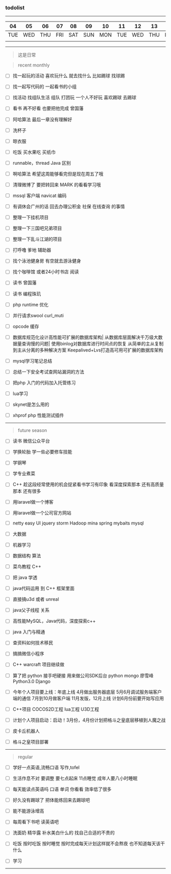 ### todolist
---
04 | 05 | 06 | 07 | 08 | 09 | 10 | 11 | 12 | 13 | 14 | 15 | 16 | 17 | 
---|--- |--- |--- |--- |--- |--- |--- |--- |--- |--- |--- |--- |--- |
TUE|WED |THU |FRI |SAT |SUN |MON |TUE |WED |THU |FRI |SAT |SUN |MON |
   |    |    |    |    |    |    |    |    |    |    |    |    |    |

---
> 这是日常

> recent monthly
- [ ] 找一起玩的活动 喜欢玩什么 就去找什么 比如踢球  找球踢
- [ ] 找一起写代码的 一起看书的小组
- [ ] 找活动 找组队生活 组队 打团玩  一个人不好玩 喜欢踢球 去踢球 
- [ ] 看书 再不好看 也要把他完成 曾国藩
- [ ] 阿哈算法 最后一章没有理解好 
- [ ] 洗杯子
- [ ] 晾衣服
- [ ] 吃饭 买水果吃 买纸巾 
- [ ] runnable，thread Java 区别
- [ ] 啊哈算法 希望这周能够看完但是现在周五了哦
- [ ] 清理微博了 要把转回来 MARK 的看看学习哦

- [ ] mssql 客户端 navicat 编码
- [ ] 有调休会广州的话 回去办理公积金 社保 在线查询 的事情
- [ ] 整理一下挂机项目
- [ ] 整理一下三国吧兄弟项目
- [ ] 整理一下乱斗江湖的项目
- [ ] 打呼噜 爹地 辅助器
- [ ] 找个泳池健身房 有空就去游泳健身
- [ ] 找个咖啡馆 或者24小时书店 阅读
- [ ] 读书 曾国藩
- [ ] 读书 编程珠玑
- [ ] php runtime 优化
- [ ] 并行请求swool curl_muti
- [ ] opcode 缓存
- [ ] 数据库规范化设计高性能可扩展的数据库架构|
      从数据库层面解决千万级大数据量查询慢的问题|
      使用binlog对数据库进行时间点的恢复
      从简单的主从复制到主从分离的多种解决方案
      Keepalived+Lvs打造高可用可扩展的数据库架构
- [ ] mysql学习笔记总结
- [ ] 总结一下安全考试查网站漏洞的方法
- [ ] 把php 入门的代码加入托管练习
- [ ] lua学习
- [ ] skynet是怎么用的
- [ ] xhprof php 性能测试插件

---

>future season
- [ ] 读书 微信公众平台
- [ ] 学换轮胎 学一些必要修车技能
- [ ] 学钢琴
- [ ] 学专业煮菜
- [ ] C++ 趁这段经常使用的机会捉紧看书学习有印象  看深度探索那本 还有高质量那本 还有很多
- [ ] 用laravel做一个博客
- [ ] 用laravel做一个公司官方网站
- [ ] netty easy UI jquery storm Hadoop mina spring mybaits mysql
- [ ] 大数据
- [ ] 机器学习
- [ ] 数据结构 算法
- [ ] 菜鸟教程 C++
- [ ] 把 java 学透
- [ ] java代码运用 到 C++ 框架里面
- [ ] 直接搞u3d 或者 unreal
- [ ] java父子线程 关系
- [ ] 高性能MySQL，Java代码，深度探索c++
- [ ] java 入门与精通
- [ ] 查资料如何技术移民
- [ ] 搞搞微信小程序
- [ ] C++ warcraft 项目继续做
- [ ] 算了把 python 接手吧硬接 用来做公司SDK后台 python mongo 廖雪峰Python3.0 Django

- [ ] 今年个人项目要上线：年底上线
        4月做出服务器底层
        5月6月调试服务端客户端的通信
        7月到10月做客户端
        11月发版，12月上线
        计划6月份前要开始写应用
- [ ] C++项目 COCOS2D工程 lua工程 U3D工程
- [ ] 计划个人项目启动：启动！3月份，4月份计划把格斗之皇底层移植到人魔之战
- [ ] 皮卡丘机器人
- [ ] 格斗之皇项目部署


---

>regular
- [ ] 学好一点英语,流畅口语 写作,tofel

- [ ] 生活作息不对 要调整  要七点起床 11点睡觉 成年人要八小时睡眠
- [ ] 每天能读点英语吗 口语 单词 你看看 效率低了很多
- [ ] 好久没有踢球了 把体能练回来去踢球吧
- [ ] 能不能游泳增高
- [ ] 每周看下书吧 读英语吧
- [ ] 洗面奶 精华露 补水美白什么的 找自己合适的不贵的
- [ ] 吃饭 按时吃饭 按时睡觉 按时完成每天计划这样就不会熬夜 也不知道每天该干什么
- [ ] 学习

---
